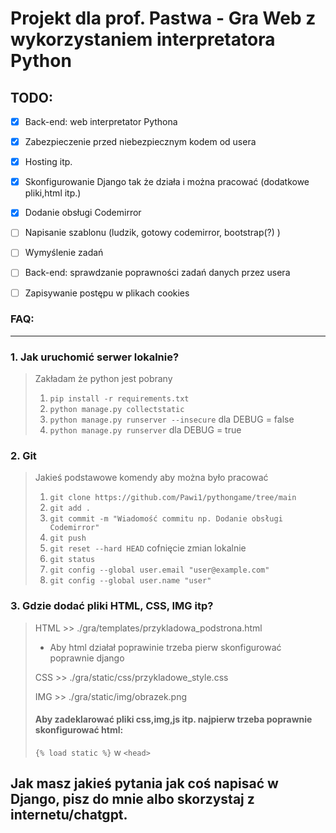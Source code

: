 # Projekt dla prof. Pastwa - Gra Web z wykorzystaniem interpretatora Python
## TODO:
- [x] Back-end: web interpretator Pythona
- [x] Zabezpieczenie przed niebezpiecznym kodem od usera
- [x] Hosting itp.
- [x] Skonfigurowanie Django tak że działa i można pracować (dodatkowe pliki,html itp.)
- [x] Dodanie obsługi Codemirror 
- [ ] Napisanie szablonu (ludzik, gotowy codemirror, bootstrap(?) )
- [ ] Wymyślenie zadań
- [ ] Back-end: sprawdzanie poprawności zadań danych przez usera
- [ ] Zapisywanie postępu w plikach cookies


### FAQ:
___
### 1. Jak uruchomić serwer lokalnie? 
> Zakładam że python jest pobrany
>  1. `pip install -r requirements.txt`
>  2. `python manage.py collectstatic`
>  3. `python manage.py runserver --insecure` 
> dla DEBUG = false
>  4. `python manage.py runserver` 
> dla DEBUG = true
### 2. Git
> Jakieś podstawowe komendy aby można było pracować
>  1. `git clone https://github.com/Pawi1/pythongame/tree/main`
>  2. `git add .`
>  3. `git commit -m "Wiadomość commitu np. Dodanie obsługi Codemirror"`
>  4. `git push`
>  5. `git reset --hard HEAD` cofnięcie zmian lokalnie
>  6. `git status`
>  7. `git config --global user.email "user@example.com"`
>  8. `git config --global user.name "user"`
### 3. Gdzie dodać pliki HTML, CSS, IMG itp?
> HTML >> ./gra/templates/przykladowa_podstrona.html
> * Aby html działał poprawinie trzeba pierw skonfigurować poprawnie django
>
> CSS >> ./gra/static/css/przykladowe_style.css
>
> IMG >> ./gra/static/img/obrazek.png
> #### Aby zadeklarować pliki css,img,js itp. najpierw trzeba poprawnie skonfigurować html:
> ``{% load static %}`` w ``<head>``
## Jak masz jakieś pytania jak coś napisać w Django, pisz do mnie albo skorzystaj z internetu/chatgpt.